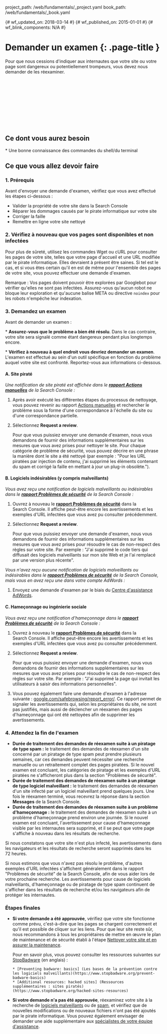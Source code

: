 project_path: /web/fundamentals/_project.yaml
book_path: /web/fundamentals/_book.yaml

{# wf_updated_on: 2018-03-14 #}
{# wf_published_on: 2015-01-01 #}
{# wf_blink_components: N/A #}

# Demander un examen {: .page-title }

Pour que nous cessions d'indiquer aux internautes que votre site ou votre page sont 
dangereux ou potentiellement trompeurs, vous devez nous demander de les réexaminer.

<div class="video-wrapper">
  <iframe class="devsite-embedded-youtube-video" data-video-id="lc3UjnDcMxo"
          data-autohide="1" data-showinfo="0" frameborder="0" allowfullscreen>
  </iframe>
</div>

## Ce dont vous aurez besoin

* Une bonne connaissance des commandes du shell/du terminal

## Ce que vous allez devoir faire

### 1. Prérequis

Avant d'envoyer une demande d'examen, vérifiez que vous avez effectué les étapes ci-dessous :

* Valider la propriété de votre site dans la Search Console
* Réparer les dommages causés par le pirate informatique sur votre site
* Corriger la faille
* Remettre en ligne votre site nettoyé

### 2. Vérifiez à nouveau que vos pages sont disponibles et non infectées

Pour plus de sûreté, utilisez les commandes Wget ou cURL pour consulter les pages de votre site, telles que votre 
page d'accueil et une URL modifiée par le pirate informatique. Elles devraient à présent être saines. Si tel est le cas, 
et si vous êtes certain qu'il en est de même pour l'ensemble des pages de votre site, 
vous pouvez effectuer une demande d'examen.

Remarque : Vos pages doivent pouvoir être explorées par Googlebot pour vérifier 
qu'elles ne sont pas infectées. Assurez-vous qu'aucun robot ne bloque leur exploration 
et qu'aucune balise META ou directive `noindex` pour les robots n'empêche leur indexation.

### 3. Demandez un examen

Avant de demander un examen :

* **Assurez-vous que le problème a bien été résolu**. 
Dans le cas contraire, votre site sera signalé comme étant dangereux 
pendant plus longtemps encore.

* **Vérifiez à nouveau à quel endroit vous devriez demander un examen**. L'examen est effectué 
au sein d'un outil spécifique en fonction du problème auquel votre site est confronté.
Reportez-vous aux informations ci-dessous.


#### A. Site piraté

*Une notification de site piraté est affichée dans le 
[**rapport Actions manuelles**](https://www.google.com/webmasters/tools/manual-action)
 de la Search Console :*

1. Après avoir exécuté les différentes étapes du processus de nettoyage, 
vous pouvez revenir au rapport [Actions manuelles](https://www.google.com/webmasters/tools/manual-action)
 et rechercher le problème sous la forme d'une correspondance à l'échelle du site ou d'une correspondance
 partielle.
2. Sélectionnez **Request a review**.

    Pour que vous puissiez envoyer une demande d'examen, nous vous demandons de fournir des informations supplémentaires
 sur les mesures que vous avez prises pour nettoyer le site. Pour chaque catégorie de problème de sécurité, vous pouvez décrire en
 une phrase la manière dont le site a été nettoyé (par exemple : "Pour les URL piratées
 par injection de contenu, j'ai supprimé les éléments contenant du spam et corrigé la faille
 en mettant à jour un plug-in obsolète.").


#### B. Logiciels indésirables (y compris malveillants)

*Vous avez reçu une notification de logiciels malveillants ou indésirables dans le 
[**rapport Problèmes de sécurité**](https://www.google.com/webmasters/tools/security-issues)
 de la Search Console :*

1. Ouvrez à nouveau le 
[**rapport Problèmes de sécurité**](https://www.google.com/webmasters/tools/security-issues)
 dans la Search Console. Il affiche peut-être encore les avertissements et les exemples
 d'URL infectées que vous avez pu consulter précédemment.
2. Sélectionnez **Request a review**.

    Pour que vous puissiez envoyer une demande d'examen, nous vous demandons de fournir des informations supplémentaires
 sur les mesures que vous avez prises pour résoudre le cas de non-respect des règles sur votre site. Par exemple : 
"J'ai supprimé le code tiers qui diffusait des logiciels malveillants sur mon
 site Web et je l'ai remplacé par une version plus récente".


*Vous n'avez reçu aucune notification de logiciels malveillants ou indésirables dans le 
[**rapport Problèmes de sécurité**](https://www.google.com/webmasters/tools/security-issues)
de la Search Console, mais vous en avez reçu une dans votre compte AdWords :*

1. Envoyez une demande d'examen par le biais du 
[Centre d'assistance AdWords](https://support.google.com/adwords/contact/site_policy).


#### C. Hameçonnage ou ingénierie sociale

*Vous avez reçu une notification d'hameçonnage dans le 
[**rapport Problèmes de sécurité**](https://www.google.com/webmasters/tools/security-issues)
de la Search Console :*

1. Ouvrez à nouveau le
 [**rapport Problèmes de sécurité**](https://www.google.com/webmasters/tools/security-issues)
 dans la Search Console. Il affiche peut-être encore les avertissements et les exemples
 d'URL infectées que vous avez pu consulter précédemment.
2. Sélectionnez **Request a review**.

    Pour que vous puissiez envoyer une demande d'examen, nous vous demandons de fournir des informations supplémentaires
 sur les mesures que vous avez prises pour résoudre le cas de non-respect des règles sur votre site. Par exemple :
 "J'ai supprimé la page qui invitait les utilisateurs à saisir des informations personnelles".

3. Vous pouvez également faire une demande d'examen à l'adresse suivante : 
[google.com/safebrowsing/report_error/](https://www.google.com/safebrowsing/report_error/).
  Ce rapport permet de signaler les avertissements qui, selon les propriétaires du
 site, ne sont pas justifiés, mais aussi de déclencher un réexamen des pages
 d'hameçonnage qui ont été nettoyées afin de supprimer les avertissements.

### 4. Attendez la fin de l'examen

* **Durée de traitement des demandes de réexamen suite à un piratage de type spam :** le traitement des demandes de réexamen d'un site concerné par un piratage de type
 spam peut prendre plusieurs semaines, car ces demandes
 peuvent nécessiter une recherche manuelle ou un retraitement complet des
 pages piratées. Si le nouvel examen est concluant, les catégories de
 piratage et les exemples d'URL piratées ne s'afficheront plus dans la section "Problèmes de sécurité".
* **Durée de traitement des demandes de réexamen suite à un piratage de type logiciel malveillant :** le traitement des demandes de réexamen
 d'un site infecté par un logiciel malveillant prend quelques jours. Une fois le réexamen terminé, vous
 recevrez la réponse dans la section **Messages** de la Search Console.
* **Durée de traitement des demandes de réexamen suite à un problème d'hameçonnage :** le traitement des demandes de réexamen suite à un problème
 d'hameçonnage prend environ une journée. Si le nouvel examen est concluant, l'avertissement pour cause d'hameçonnage visible par les internautes
 sera supprimé, et il se peut que votre page s'affiche à nouveau dans les résultats de recherche.

Si nous constatons que votre site n'est plus infecté, les avertissements dans les navigateurs et les
 résultats de recherche seront supprimés dans les 72 heures.

Si nous estimons que vous n'avez pas résolu le problème, d'autres exemples
 d'URL infectées s'affichent généralement dans le rapport "Problèmes de sécurité" de la Search Console,
 afin de vous aider lors de votre prochaine recherche. Les avertissements pour cause de logiciels malveillants, d'hameçonnage ou de piratage de type
 spam continuent de s'afficher dans les résultats de recherche et/ou
 les navigateurs afin de protéger les internautes.

### Étapes finales

* **Si votre demande a été approuvée**, vérifiez que votre site fonctionne comme prévu,
  c'est-à-dire que les pages se chargent correctement et qu'il est possible de cliquer sur les liens. Pour que leur site reste sûr,
 nous recommandons à tous les propriétaires de mettre en œuvre le plan de maintenance et de sécurité
 établi à l'étape [Nettoyer votre site et en assurer la maintenance](clean_site).

    Pour en savoir plus, vous pouvez consulter les ressources suivantes sur
 [StopBadware](https://www.stopbadware.org) (en anglais) :

      * [Preventing badware: basics] (Les bases de la prévention contre les logiciels malveillants)(https://www.stopbadware.org/prevent-badware-basics)
      * [Additional resources: hacked sites] (Ressources supplémentaires : sites piratés)(https://www.stopbadware.org/hacked-sites-resources)
 
* **Si votre demande n'a pas été approuvée**, réexaminez votre site à la recherche de
 [logiciels malveillants](hacked_with_malware) ou de [spam](hacked_with_spam), et vérifiez que de nouvelles
 modifications ou de nouveaux fichiers n'ont pas été ajoutés par le pirate informatique. Vous pouvez également
 envisager de demander une aide supplémentaire aux
 [spécialistes de votre équipe d'assistance](support_team).
